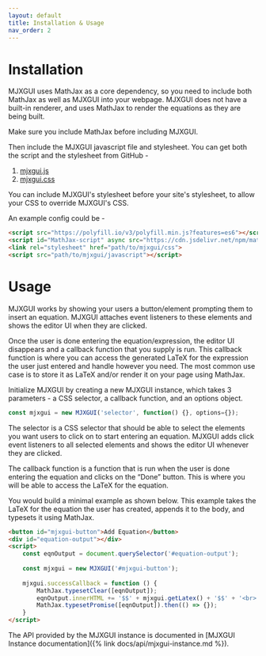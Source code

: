 ```yaml
---
layout: default
title: Installation & Usage 
nav_order: 2
---
```


# Installation
MJXGUI uses MathJax as a core dependency, so you need to include both MathJax as well as MJXGUI into your webpage. MJXGUI does not have a built-in renderer, and uses MathJax to render the equations as they are being built.

Make sure you include MathJax before including MJXGUI.

Then include the MJXGUI javascript file and stylesheet. You can get both the script and the stylesheet from GitHub -
1. [mjxgui.js](https://raw.githubusercontent.com/hrushikeshrv/mjxgui/main/src/mjxgui.min.js)
2. [mjxgui.css](https://raw.githubusercontent.com/hrushikeshrv/mjxgui/main/src/mjxgui.css)

You can include MJXGUI's stylesheet before your site's stylesheet, to allow your CSS to override MJXGUI's CSS.

An example config could be -

```html
<script src="https://polyfill.io/v3/polyfill.min.js?features=es6"></script>
<script id="MathJax-script" async src="https://cdn.jsdelivr.net/npm/mathjax@3/es5/tex-mml-chtml.js"></script>
<link rel="stylesheet" href="path/to/mjxgui/css">
<script src="path/to/mjxgui/javascript"></script>
```

# Usage
MJXGUI works by showing your users a button/element prompting them to insert an equation. MJXGUI attaches event listeners to these elements and shows the editor UI when they are clicked.

Once the user is done entering the equation/expression, the editor UI disappears and a callback function that you supply is run. This callback function is where you can access the generated LaTeX for the expression the user just entered and handle however you need. The most common use case is to store it as LaTeX and/or render it on your page using MathJax.

Initialize MJXGUI by creating a new MJXGUI instance, which takes 3 parameters - a CSS selector, a callback function, and an options object.

```javascript
const mjxgui = new MJXGUI('selector', function() {}, options={});
```

The selector is a CSS selector that should be able to select the elements you want users to click on to start entering an equation. MJXGUI adds click event listeners to all selected elements and shows the editor UI whenever they are clicked.

The callback function is a function that is run when the user is done entering the equation and clicks on the “Done” button. This is where you will be able to access the LaTeX for the equation.

You would build a minimal example as shown below. This example takes the LaTeX for the equation the user has created, appends it to the body, and typesets it using MathJax.

```html
<button id="mjxgui-button">Add Equation</button>
<div id="equation-output"></div>
<script>
    const eqnOutput = document.querySelector('#equation-output');
    
    const mjxgui = new MJXGUI('#mjxgui-button');
    
    mjxgui.successCallback = function () {
        MathJax.typesetClear([eqnOutput]);
        eqnOutput.innerHTML += '$$' + mjxgui.getLatex() + '$$' + '<br>';
        MathJax.typesetPromise([eqnOutput]).then(() => {});
    }
</script>
```

The API provided by the MJXGUI instance is documented in [MJXGUI Instance documentation]({% link docs/api/mjxgui-instance.md %}).